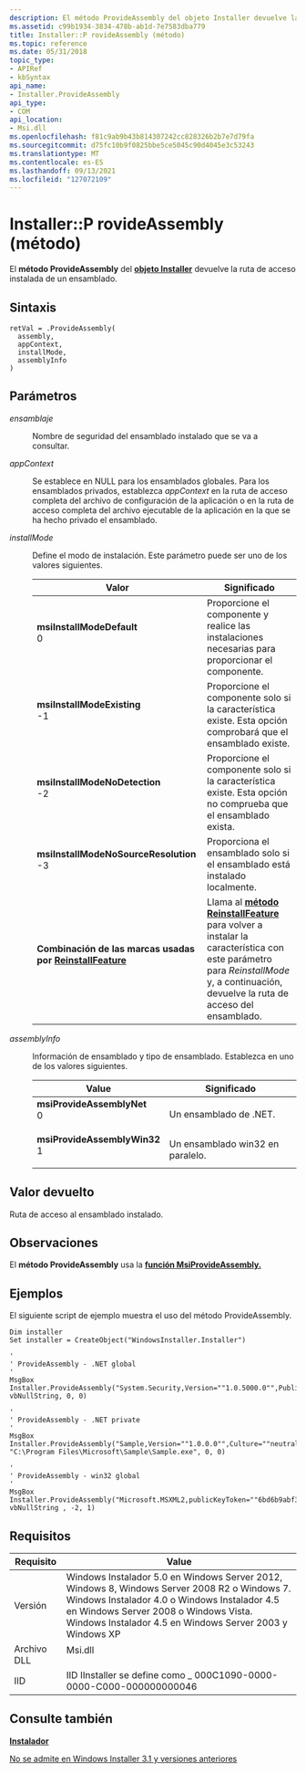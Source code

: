 ```yaml
---
description: El método ProvideAssembly del objeto Installer devuelve la ruta de acceso instalada de un ensamblado.
ms.assetid: c99b1934-3834-478b-ab1d-7e7583dba779
title: Installer::P rovideAssembly (método)
ms.topic: reference
ms.date: 05/31/2018
topic_type:
- APIRef
- kbSyntax
api_name:
- Installer.ProvideAssembly
api_type:
- COM
api_location:
- Msi.dll
ms.openlocfilehash: f81c9ab9b43b814307242cc828326b2b7e7d79fa
ms.sourcegitcommit: d75fc10b9f0825bbe5ce5045c90d4045e3c53243
ms.translationtype: MT
ms.contentlocale: es-ES
ms.lasthandoff: 09/13/2021
ms.locfileid: "127072109"
---
```

# <a name="installerprovideassembly-method"></a>Installer::P rovideAssembly (método)

El **método ProvideAssembly** del [**objeto Installer**](installer-object.md) devuelve la ruta de acceso instalada de un ensamblado.

## <a name="syntax"></a>Sintaxis


```JScript
retVal = .ProvideAssembly(
  assembly,
  appContext,
  installMode,
  assemblyInfo
)
```



## <a name="parameters"></a>Parámetros

<dl> <dt>

*ensamblaje* 
</dt> <dd>

Nombre de seguridad del ensamblado instalado que se va a consultar.

</dd> <dt>

*appContext* 
</dt> <dd>

Se establece en NULL para los ensamblados globales. Para los ensamblados privados, establezca *appContext* en la ruta de acceso completa del archivo de configuración de la aplicación o en la ruta de acceso completa del archivo ejecutable de la aplicación en la que se ha hecho privado el ensamblado.

</dd> <dt>

*installMode* 
</dt> <dd>

Define el modo de instalación. Este parámetro puede ser uno de los valores siguientes.



| Valor                                                                                                                                                                                                                                                                                                                                                                              | Significado                                                                                                                                                                                   |
|------------------------------------------------------------------------------------------------------------------------------------------------------------------------------------------------------------------------------------------------------------------------------------------------------------------------------------------------------------------------------------|-------------------------------------------------------------------------------------------------------------------------------------------------------------------------------------------|
| <span id="msiInstallModeDefault"></span><span id="msiinstallmodedefault"></span><span id="MSIINSTALLMODEDEFAULT"></span><dl> <dt>**msiInstallModeDefault**</dt> <dt>0</dt> </dl>                                                                                                | Proporcione el componente y realice las instalaciones necesarias para proporcionar el componente. <br/>                                                                                        |
| <span id="msiInstallModeExisting"></span><span id="msiinstallmodeexisting"></span><span id="MSIINSTALLMODEEXISTING"></span><dl> <dt>**msiInstallModeExisting**</dt> <dt>-1</dt> </dl>                                                                                           | Proporcione el componente solo si la característica existe. Esta opción comprobará que el ensamblado existe.<br/>                                                                            |
| <span id="msiInstallModeNoDetection"></span><span id="msiinstallmodenodetection"></span><span id="MSIINSTALLMODENODETECTION"></span><dl> <dt>**msiInstallModeNoDetection**</dt> <dt>-2</dt> </dl>                                                                               | Proporcione el componente solo si la característica existe. Esta opción no comprueba que el ensamblado exista.<br/>                                                                        |
| <span id="msiInstallModeNoSourceResolution"></span><span id="msiinstallmodenosourceresolution"></span><span id="MSIINSTALLMODENOSOURCERESOLUTION"></span><dl> <dt>**msiInstallModeNoSourceResolution**</dt> <dt>-3</dt> </dl>                                                   | Proporciona el ensamblado solo si el ensamblado está instalado localmente.<br/>                                                                                                                 |
| <span id="Combination_of_the_flags_used_by_ReinstallFeature"></span><span id="combination_of_the_flags_used_by_reinstallfeature"></span><span id="COMBINATION_OF_THE_FLAGS_USED_BY_REINSTALLFEATURE"></span><dl> <dt>**Combinación de las marcas usadas por [ **ReinstallFeature**](installer-reinstallfeature.md)**</dt> </dl> | Llama al [**método ReinstallFeature**](installer-reinstallfeature.md) para volver a instalar la característica con este parámetro para *ReinstallMode* y, a continuación, devuelve la ruta de acceso del ensamblado.<br/> |



 

</dd> <dt>

*assemblyInfo* 
</dt> <dd>

Información de ensamblado y tipo de ensamblado. Establezca en uno de los valores siguientes.



| Value                                                                                                                                                                                                                                                                                       | Significado                                   |
|---------------------------------------------------------------------------------------------------------------------------------------------------------------------------------------------------------------------------------------------------------------------------------------------|-------------------------------------------|
| <span id="msiProvideAssemblyNet"></span><span id="msiprovideassemblynet"></span><span id="MSIPROVIDEASSEMBLYNET"></span><dl> <dt>**msiProvideAssemblyNet**</dt> <dt>0</dt> </dl>         | Un ensamblado de .NET.<br/>               |
| <span id="msiProvideAssemblyWin32"></span><span id="msiprovideassemblywin32"></span><span id="MSIPROVIDEASSEMBLYWIN32"></span><dl> <dt>**msiProvideAssemblyWin32**</dt> <dt>1</dt> </dl> | Un ensamblado win32 en paralelo.<br/> |



 

</dd> </dl>

## <a name="return-value"></a>Valor devuelto

Ruta de acceso al ensamblado instalado.

## <a name="remarks"></a>Observaciones

El **método ProvideAssembly** usa la [**función MsiProvideAssembly.**](/windows/desktop/api/Msi/nf-msi-msiprovideassemblya)

## <a name="examples"></a>Ejemplos

El siguiente script de ejemplo muestra el uso del método ProvideAssembly.


```VB
Dim installer
Set installer = CreateObject("WindowsInstaller.Installer")

'
' ProvideAssembly - .NET global
'   
MsgBox Installer.ProvideAssembly("System.Security,Version=""1.0.5000.0"",PublicKeyToken=""b03f5f7f11d50a3a"",Culture=""neutral"",FileVersion=""1.1.4322.573""", vbNullString, 0, 0)

'
' ProvideAssembly - .NET private
'   
MsgBox Installer.ProvideAssembly("Sample,Version=""1.0.0.0"",Culture=""neutral""", "C:\Program Files\Microsoft\Sample\Sample.exe", 0, 0)

'
' ProvideAssembly - win32 global
'
MsgBox Installer.ProvideAssembly("Microsoft.MSXML2,publicKeyToken=""6bd6b9abf345378f"",version=""4.1.0.0"",type=""win32"",processorArchitecture=""x86""", vbNullString , -2, 1)
```



## <a name="requirements"></a>Requisitos



| Requisito | Value |
|--------------------|--------------------------------------------------------------------------------------------------------------------------------------------------------------------------------------------------------------------------------------------------------------|
| Versión<br/> | Windows Instalador 5.0 en Windows Server 2012, Windows 8, Windows Server 2008 R2 o Windows 7. Windows Instalador 4.0 o Windows Instalador 4.5 en Windows Server 2008 o Windows Vista. Windows Instalador 4.5 en Windows Server 2003 y Windows XP<br/> |
| Archivo DLL<br/>     | <dl> <dt>Msi.dll</dt> </dl>                                                                                                                                                                           |
| IID<br/>     | IID IInstaller se define como \_ 000C1090-0000-0000-C000-000000000046<br/>                                                                                                                                                                                |



## <a name="see-also"></a>Consulte también

<dl> <dt>

[**Instalador**](installer-object.md)
</dt> <dt>

[No se admite en Windows Installer 3.1 y versiones anteriores](not-supported-in-windows-installer-version-3-1.md)
</dt> </dl>

 

 




